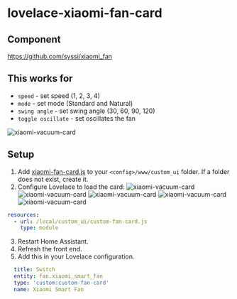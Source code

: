 # lovelace-xiaomi-fan-card
## Component
https://github.com/syssi/xiaomi_fan

## This works for
- `speed` - set speed (1, 2, 3, 4)
- `mode` - set mode (Standard and Natural)
- `swing angle` - set swing angle (30, 60, 90, 120)
- `toggle oscillate` - set oscillates the fan

![xiaomi-vacuum-card](https://github.com/hungtq01418/lovelace-xiaomi-fan-card/blob/master/show.PNG)

## Setup
1. Add [xiaomi-fan-card.js](https://github.com/hungtq01418/lovelace-xiaomi-fan-card/blob/master/custom-fan-card.js) to your `<config>/www/custom_ui` folder. If a folder does not exist, create it.
2. Configure Lovelace to load the card:
![xiaomi-vacuum-card](https://github.com/hungtq01418/lovelace-xiaomi-fan-card/blob/master/step1.PNG)
![xiaomi-vacuum-card](https://github.com/hungtq01418/lovelace-xiaomi-fan-card/blob/master/step2.PNG)
![xiaomi-vacuum-card](https://github.com/hungtq01418/lovelace-xiaomi-fan-card/blob/master/step3.PNG)
![xiaomi-vacuum-card](https://github.com/hungtq01418/lovelace-xiaomi-fan-card/blob/master/step4.PNG)
![xiaomi-vacuum-card](https://github.com/hungtq01418/lovelace-xiaomi-fan-card/blob/master/step5.PNG)
```yaml
resources:
  - url: /local/custom_ui/custom-fan-card.js
    type: module
```
3. Restart Home Assistant.
4. Refresh the front end.
5. Add this in your Lovelace configuration.
```yaml
  title: Switch
  entity: fan.xiaomi_smart_fan
  type: 'custom:custom-fan-card'
  name: Xiaomi Smart Fan
```
